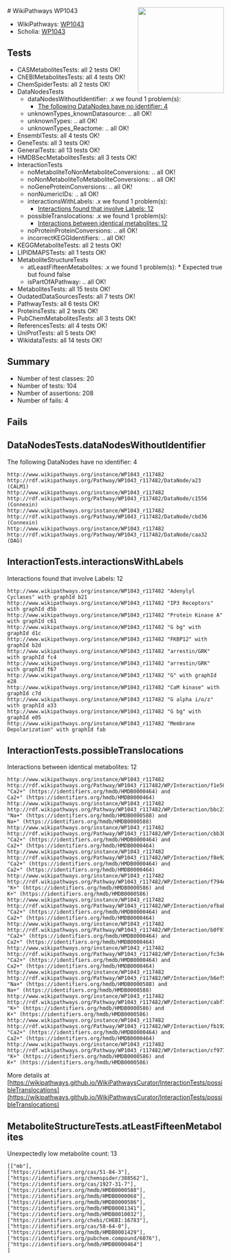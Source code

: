 <img style="float: right; width: 200px" src="https://upload.wikimedia.org/wikipedia/commons/thumb/8/83/Wplogo_with_text_500.png/640px-Wplogo_with_text_500.png" />
# WikiPathways WP1043

* WikiPathways: [WP1043](https://new.wikipathways.org/pathways/WP1043)
* Scholia: [WP1043](https://scholia.toolforge.org/wikipathways/WP1043)
## Tests
* CASMetabolitesTests: all 2 tests OK!
* ChEBIMetabolitesTests: all 4 tests OK!
* ChemSpiderTests: all 2 tests OK!
* DataNodesTests
    * dataNodesWithoutIdentifier: .x we found 1 problem(s):
        * [The following DataNodes have no identifier: 4](#d2d32fa3)
    * unknownTypes_knownDatasource: .. all OK!
    * unknownTypes: .. all OK!
    * unknownTypes_Reactome: .. all OK!
* EnsemblTests: all 4 tests OK!
* GeneTests: all 3 tests OK!
* GeneralTests: all 13 tests OK!
* HMDBSecMetabolitesTests: all 3 tests OK!
* InteractionTests
    * noMetaboliteToNonMetaboliteConversions: .. all OK!
    * noNonMetaboliteToMetaboliteConversions: .. all OK!
    * noGeneProteinConversions: .. all OK!
    * nonNumericIDs: .. all OK!
    * interactionsWithLabels: .x we found 1 problem(s):
        * [Interactions found that involve Labels: 12](#fe97a8ba)
    * possibleTranslocations: .x we found 1 problem(s):
        * [Interactions between identical metabolites: 12](#dc76dfee)
    * noProteinProteinConversions: .. all OK!
    * incorrectKEGGIdentifiers: .. all OK!
* KEGGMetaboliteTests: all 2 tests OK!
* LIPIDMAPSTests: all 1 tests OK!
* MetaboliteStructureTests
    * atLeastFifteenMetabolites: .x we found 1 problem(s):
            * Expected true but found false
    * isPartOfAPathway: .. all OK!
* MetabolitesTests: all 15 tests OK!
* OudatedDataSourcesTests: all 7 tests OK!
* PathwayTests: all 6 tests OK!
* ProteinsTests: all 2 tests OK!
* PubChemMetabolitesTests: all 3 tests OK!
* ReferencesTests: all 4 tests OK!
* UniProtTests: all 5 tests OK!
* WikidataTests: all 14 tests OK!


## Summary

* Number of test classes: 20
* Number of tests: 104
* Number of assertions: 208
* Number of fails: 4

## Fails

<a name="d2d32fa3" />

## DataNodesTests.dataNodesWithoutIdentifier

The following DataNodes have no identifier: 4
```
http://www.wikipathways.org/instance/WP1043_r117482 http://rdf.wikipathways.org/Pathway/WP1043_r117482/DataNode/a23 (CALM1)
http://www.wikipathways.org/instance/WP1043_r117482 http://rdf.wikipathways.org/Pathway/WP1043_r117482/DataNode/c1556 (Connexin)
http://www.wikipathways.org/instance/WP1043_r117482 http://rdf.wikipathways.org/Pathway/WP1043_r117482/DataNode/cbd36 (Connexin)
http://www.wikipathways.org/instance/WP1043_r117482 http://rdf.wikipathways.org/Pathway/WP1043_r117482/DataNode/caa32 (DAG)
```

<a name="fe97a8ba" />

## InteractionTests.interactionsWithLabels

Interactions found that involve Labels: 12
```
http://www.wikipathways.org/instance/WP1043_r117482 "Adenylyl
Cyclases" with graphId b21
http://www.wikipathways.org/instance/WP1043_r117482 "IP3 Receptors" with graphId d5b
http://www.wikipathways.org/instance/WP1043_r117482 "Protein Kinase A" with graphId c61
http://www.wikipathways.org/instance/WP1043_r117482 "G bg" with graphId d1c
http://www.wikipathways.org/instance/WP1043_r117482 "FKBP12" with graphId b2d
http://www.wikipathways.org/instance/WP1043_r117482 "arrestin/GRK" with graphId fc4
http://www.wikipathways.org/instance/WP1043_r117482 "arrestin/GRK" with graphId f67
http://www.wikipathways.org/instance/WP1043_r117482 "G" with graphId e28
http://www.wikipathways.org/instance/WP1043_r117482 "CaM kinase" with graphId c7d
http://www.wikipathways.org/instance/WP1043_r117482 "G alpha i/o/z" with graphId a33
http://www.wikipathways.org/instance/WP1043_r117482 "G bg" with graphId e05
http://www.wikipathways.org/instance/WP1043_r117482 "Membrane
Depolarization" with graphId fab
```

<a name="dc76dfee" />

## InteractionTests.possibleTranslocations

Interactions between identical metabolites: 12
```
http://www.wikipathways.org/instance/WP1043_r117482 http://rdf.wikipathways.org/Pathway/WP1043_r117482/WP/Interaction/f1e50 "Ca2+" (https://identifiers.org/hmdb/HMDB0000464) and 
Ca2+" (https://identifiers.org/hmdb/HMDB0000464)
http://www.wikipathways.org/instance/WP1043_r117482 http://rdf.wikipathways.org/Pathway/WP1043_r117482/WP/Interaction/bbc23 "Na+" (https://identifiers.org/hmdb/HMDB0000588) and 
Na+" (https://identifiers.org/hmdb/HMDB0000588)
http://www.wikipathways.org/instance/WP1043_r117482 http://rdf.wikipathways.org/Pathway/WP1043_r117482/WP/Interaction/cbb3b "Ca2+" (https://identifiers.org/hmdb/HMDB0000464) and 
Ca2+" (https://identifiers.org/hmdb/HMDB0000464)
http://www.wikipathways.org/instance/WP1043_r117482 http://rdf.wikipathways.org/Pathway/WP1043_r117482/WP/Interaction/f8e92 "Ca2+" (https://identifiers.org/hmdb/HMDB0000464) and 
Ca2+" (https://identifiers.org/hmdb/HMDB0000464)
http://www.wikipathways.org/instance/WP1043_r117482 http://rdf.wikipathways.org/Pathway/WP1043_r117482/WP/Interaction/f794e "K+" (https://identifiers.org/hmdb/HMDB0000586) and 
K+" (https://identifiers.org/hmdb/HMDB0000586)
http://www.wikipathways.org/instance/WP1043_r117482 http://rdf.wikipathways.org/Pathway/WP1043_r117482/WP/Interaction/efbab "Ca2+" (https://identifiers.org/hmdb/HMDB0000464) and 
Ca2+" (https://identifiers.org/hmdb/HMDB0000464)
http://www.wikipathways.org/instance/WP1043_r117482 http://rdf.wikipathways.org/Pathway/WP1043_r117482/WP/Interaction/b0f97 "Ca2+" (https://identifiers.org/hmdb/HMDB0000464) and 
Ca2+" (https://identifiers.org/hmdb/HMDB0000464)
http://www.wikipathways.org/instance/WP1043_r117482 http://rdf.wikipathways.org/Pathway/WP1043_r117482/WP/Interaction/fc34e "Ca2+" (https://identifiers.org/hmdb/HMDB0000464) and 
Ca2+" (https://identifiers.org/hmdb/HMDB0000464)
http://www.wikipathways.org/instance/WP1043_r117482 http://rdf.wikipathways.org/Pathway/WP1043_r117482/WP/Interaction/b6ef5 "Na+" (https://identifiers.org/hmdb/HMDB0000588) and 
Na+" (https://identifiers.org/hmdb/HMDB0000588)
http://www.wikipathways.org/instance/WP1043_r117482 http://rdf.wikipathways.org/Pathway/WP1043_r117482/WP/Interaction/cabf7 "K+" (https://identifiers.org/hmdb/HMDB0000586) and 
K+" (https://identifiers.org/hmdb/HMDB0000586)
http://www.wikipathways.org/instance/WP1043_r117482 http://rdf.wikipathways.org/Pathway/WP1043_r117482/WP/Interaction/fb192 "Ca2+" (https://identifiers.org/hmdb/HMDB0000464) and 
Ca2+" (https://identifiers.org/hmdb/HMDB0000464)
http://www.wikipathways.org/instance/WP1043_r117482 http://rdf.wikipathways.org/Pathway/WP1043_r117482/WP/Interaction/cf977 "K+" (https://identifiers.org/hmdb/HMDB0000586) and 
K+" (https://identifiers.org/hmdb/HMDB0000586)
```

More details at [https://wikipathways.github.io/WikiPathwaysCurator/InteractionTests/possibleTranslocations](https://wikipathways.github.io/WikiPathwaysCurator/InteractionTests/possibleTranslocations)

<a name="3b0f93c3" />

## MetaboliteStructureTests.atLeastFifteenMetabolites

Unexpectedly low metabolite count: 13

```
[["mb"],
["https://identifiers.org/cas/51-84-3"],
["https://identifiers.org/chemspider/388562"],
["https://identifiers.org/cas/1927-31-7"],
["https://identifiers.org/hmdb/HMDB0000588"],
["https://identifiers.org/hmdb/HMDB0000068"],
["https://identifiers.org/hmdb/HMDB0000586"],
["https://identifiers.org/hmdb/HMDB0001341"],
["https://identifiers.org/hmdb/HMDB0010032"],
["https://identifiers.org/chebi/CHEBI:16783"],
["https://identifiers.org/cas/58-64-0"],
["https://identifiers.org/hmdb/HMDB0001429"],
["https://identifiers.org/pubchem.compound/6076"],
["https://identifiers.org/hmdb/HMDB0000464"]
]
```

